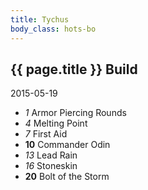```yaml
---
title: Tychus
body_class: hots-bo
---
```


## {{ page.title }} Build
2015-05-19

-   _1_  Armor Piercing Rounds
-   _4_  Melting Point
-   _7_  First Aid
- __10__ Commander Odin
-  _13_  Lead Rain
-  _16_  Stoneskin
- __20__ Bolt of the Storm
